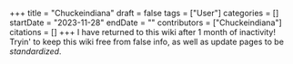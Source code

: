 +++
title = "Chuckeindiana"
draft = false
tags = ["User"]
categories = []
startDate = "2023-11-28"
endDate = ""
contributors = ["Chuckeindiana"]
citations = []
+++
I have returned to this wiki after 1 month of inactivity! Tryin' to keep this wiki free from false info, as well as update pages to be *standardized*.
